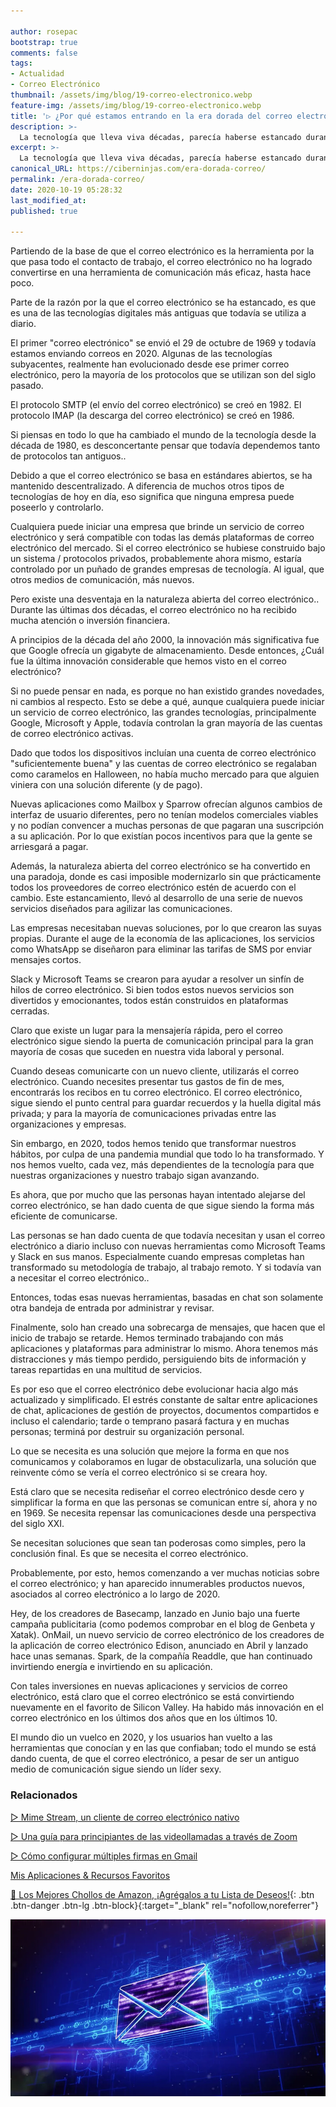 ```yaml
---

author: rosepac
bootstrap: true
comments: false
tags:
- Actualidad
- Correo Electrónico
thumbnail: /assets/img/blog/19-correo-electronico.webp
feature-img: /assets/img/blog/19-correo-electronico.webp
title: '▷ ¿Por qué estamos entrando en la era dorada del correo electrónico?'
description: >-
  La tecnología que lleva viva décadas, parecía haberse estancado durante muchos años, hasta que la pandemia del coronavirus empujó de nuevo a las empresas emergentes a probar cosas nuevas.
excerpt: >-
  La tecnología que lleva viva décadas, parecía haberse estancado durante muchos años, hasta que la pandemia del coronavirus empujó de nuevo a las empresas emergentes a probar cosas nuevas.
canonical_URL: https://ciberninjas.com/era-dorada-correo/
permalink: /era-dorada-correo/
date: 2020-10-19 05:28:32
last_modified_at: 
published: true

---
```


Partiendo de la base de que el correo electrónico es la herramienta por la que pasa todo el contacto de trabajo, el correo electrónico no ha logrado convertirse en una herramienta de comunicación más eficaz, hasta hace poco.

Parte de la razón por la que el correo electrónico se ha estancado, es que es una de las tecnologías digitales más antiguas que todavía se utiliza a diario.

El primer "correo electrónico" se envió el 29 de octubre de 1969 y todavía estamos enviando correos en 2020. Algunas de las tecnologías subyacentes, realmente han evolucionado desde ese primer correo electrónico, pero la mayoría de los protocolos que se utilizan son del siglo pasado.

El protocolo SMTP (el envío del correo electrónico) se creó en 1982. El protocolo IMAP (la descarga del correo electrónico) se creó en 1986.

Si piensas en todo lo que ha cambiado el mundo de la tecnología desde la década de 1980, es desconcertante pensar que todavía dependemos tanto de protocolos tan antiguos..

Debido a que el correo electrónico se basa en estándares abiertos, se ha mantenido descentralizado. A diferencia de muchos otros tipos de tecnologías de hoy en día, eso significa que ninguna empresa puede poseerlo y controlarlo.

Cualquiera puede iniciar una empresa que brinde un servicio de correo electrónico y será compatible con todas las demás plataformas de correo electrónico del mercado. Si el correo electrónico se hubiese construido bajo un sistema / protocolos privados, probablemente ahora mismo, estaría controlado por un puñado de grandes empresas de tecnología. Al igual, que otros medios de comunicación, más nuevos.

Pero existe una desventaja en la naturaleza abierta del correo electrónico.. Durante las últimas dos décadas, el correo electrónico no ha recibido mucha atención o inversión financiera.

A principios de la década del año 2000, la innovación más significativa fue que Google ofrecía un gigabyte de almacenamiento. Desde entonces, ¿Cuál fue la última innovación considerable que hemos visto en el correo electrónico?

Si no puede pensar en nada, es porque no han existido grandes novedades, ni cambios al respecto. Esto se debe a qué, aunque cualquiera puede iniciar un servicio de correo electrónico, las grandes tecnologías, principalmente Google, Microsoft y Apple, todavía controlan la gran mayoría de las cuentas de correo electrónico activas.

Dado que todos los dispositivos incluían una cuenta de correo electrónico "suficientemente buena" y las cuentas de correo electrónico se regalaban como caramelos en Halloween, no había mucho mercado para que alguien viniera con una solución diferente (y de pago).

Nuevas aplicaciones como Mailbox y Sparrow ofrecían algunos cambios de interfaz de usuario diferentes, pero no tenían modelos comerciales viables y no podían convencer a muchas personas de que pagaran una suscripción a su aplicación. Por lo que existían pocos incentivos para que la gente se arriesgará a pagar.

Además, la naturaleza abierta del correo electrónico se ha convertido en una paradoja, donde es casi imposible modernizarlo sin que prácticamente todos los proveedores de correo electrónico estén de acuerdo con el cambio. Este estancamiento, llevó al desarrollo de una serie de nuevos servicios diseñados para agilizar las comunicaciones.

Las empresas necesitaban nuevas soluciones, por lo que crearon las suyas propias. Durante el auge de la economía de las aplicaciones, los servicios como WhatsApp se diseñaron para eliminar las tarifas de SMS por enviar mensajes cortos.

Slack y Microsoft Teams se crearon para ayudar a resolver un sinfín de hilos de correo electrónico. Si bien todos estos nuevos servicios son divertidos y emocionantes, todos están construidos en plataformas cerradas.

Claro que existe un lugar para la mensajería rápida, pero el correo electrónico sigue siendo la puerta de comunicación principal para la gran mayoría de cosas que suceden en nuestra vida laboral y personal.

Cuando deseas comunicarte con un nuevo cliente, utilizarás el correo electrónico. Cuando necesites presentar tus gastos de fin de mes, encontrarás los recibos en tu correo electrónico. El correo electrónico, sigue siendo el punto central para guardar recuerdos y la huella digital más privada; y para la mayoría de comunicaciones privadas entre las organizaciones y empresas.

Sin embargo, en 2020, todos hemos tenido que transformar nuestros hábitos, por culpa de una pandemia mundial que todo lo ha transformado. Y nos hemos vuelto, cada vez, más dependientes de la tecnología para que nuestras organizaciones y nuestro trabajo sigan avanzando.

Es ahora, que por mucho que las personas hayan intentado alejarse del correo electrónico, se han dado cuenta de que sigue siendo la forma más eficiente de comunicarse.

Las personas se han dado cuenta de que todavía necesitan y usan el correo electrónico a diario incluso con nuevas herramientas como Microsoft Teams y Slack en sus manos. Especialmente cuando empresas completas han transformado su metodología de trabajo, al trabajo remoto. Y si todavía van a necesitar el correo electrónico..

Entonces, todas esas nuevas herramientas, basadas en chat son solamente otra bandeja de entrada por administrar y revisar.

Finalmente, solo han creado una sobrecarga de mensajes, que hacen que el inicio de trabajo se retarde. Hemos terminado trabajando con más aplicaciones y plataformas para administrar lo mismo. Ahora tenemos más distracciones y más tiempo perdido, persiguiendo bits de información y tareas repartidas en una multitud de servicios.

Es por eso que el correo electrónico debe evolucionar hacia algo más actualizado y simplificado. El estrés constante de saltar entre aplicaciones de chat, aplicaciones de gestión de proyectos, documentos compartidos e incluso el calendario; tarde o temprano pasará factura y en muchas personas; terminá por destruir su organización personal.

Lo que se necesita es una solución que mejore la forma en que nos comunicamos y colaboramos en lugar de obstaculizarla, una solución que reinvente cómo se vería el correo electrónico si se creara hoy.

Está claro que se necesita rediseñar el correo electrónico desde cero y simplificar la forma en que las personas se comunican entre sí, ahora y no en 1969. Se necesita repensar las comunicaciones desde una perspectiva del siglo XXI.

Se necesitan soluciones que sean tan poderosas como simples, pero la conclusión final. Es que se necesita el correo electrónico.

Probablemente, por esto, hemos comenzando a ver muchas noticias sobre el correo electrónico; y han aparecido innumerables productos nuevos, asociados al correo electrónico a lo largo de 2020.

Hey, de los creadores de Basecamp, lanzado en Junio bajo una fuerte campaña publicitaria (como podemos comprobar en el blog de Genbeta y Xatak). OnMail, un nuevo servicio de correo electrónico de los creadores de la aplicación de correo electrónico Edison, anunciado en Abril y lanzado hace unas semanas. Spark, de la compañía Readdle, que han continuado invirtiendo energía e invirtiendo en su aplicación.

Con tales inversiones en nuevas aplicaciones y servicios de correo electrónico, está claro que el correo electrónico se está convirtiendo nuevamente en el favorito de Silicon Valley. Ha habido más innovación en el correo electrónico en los últimos dos años que en los últimos 10.

El mundo dio un vuelco en 2020, y los usuarios han vuelto a las herramientas que conocían y en las que confiaban; todo el mundo se está dando cuenta, de que el correo electrónico, a pesar de ser un antiguo medio de comunicación sigue siendo un líder sexy.

### **Relacionados** <!-- omit in toc -->

[▷ Mime Stream, un cliente de correo electrónico nativo](https://ciberninjas.com/mimestream-gmail-para-macos/)

[▷ Una guía para principiantes de las videollamadas a través de Zoom](https://ciberninjas.com/zoom-guia-completa/)

[▷ Cómo configurar múltiples firmas en Gmail](https://ciberninjas.com/configurar-firmas-gmail/)

[Mis Aplicaciones & Recursos Favoritos](https://ciberninjas.com/recursos/)

[🛒 Los Mejores Chollos de Amazon, ¡Agrégalos a tu Lista de Deseos!](/amazon/ "Los Mejores Chollos de Amazon, Ofertas Flash, Black Monday y Amazon Prime Day"){: .btn .btn-danger .btn-lg .btn-block}{:target="_blank" rel="nofollow,noreferrer"}

![¿Por qué estamos entrando en la era dorada del correo electrónico?](/assets/img/blog/19-correo-electronico.webp "¿Por qué estamos entrando en la era dorada del correo electrónico?")